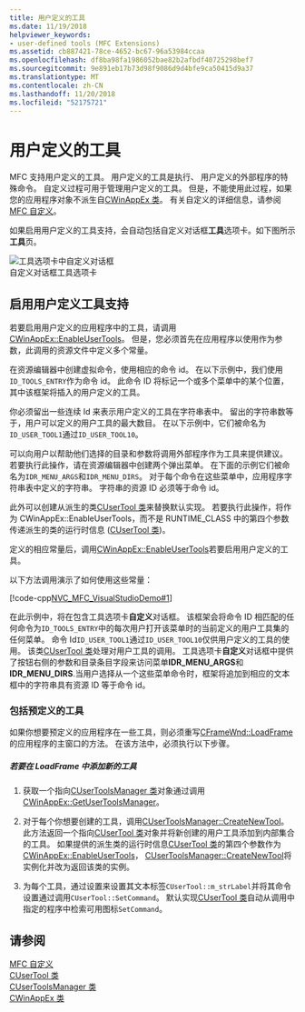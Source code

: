 ```yaml
---
title: 用户定义的工具
ms.date: 11/19/2018
helpviewer_keywords:
- user-defined tools (MFC Extensions)
ms.assetid: cb887421-78ce-4652-bc67-96a53984ccaa
ms.openlocfilehash: df8ba98fa1986052bae82b2afbdf40725298bef7
ms.sourcegitcommit: 9e891eb17b73d98f9086d9d4bfe9ca50415d9a37
ms.translationtype: MT
ms.contentlocale: zh-CN
ms.lasthandoff: 11/20/2018
ms.locfileid: "52175721"
---
```

# <a name="user-defined-tools"></a>用户定义的工具

MFC 支持用户定义的工具。 用户定义的工具是执行、 用户定义的外部程序的特殊命令。 自定义过程可用于管理用户定义的工具。 但是，不能使用此过程，如果您的应用程序对象不派生自[CWinAppEx 类](../mfc/reference/cwinappex-class.md)。 有关自定义的详细信息，请参阅[MFC 自定义](../mfc/customization-for-mfc.md)。

如果启用用户定义的工具支持，会自动包括自定义对话框**工具**选项卡。如下图所示**工具**页。

![工具选项卡中自定义对话框](../mfc/media/custdialogboxtoolstab.png "自定义对话框中的工具选项卡") <br/>
自定义对话框工具选项卡

## <a name="enabling-user-defined-tools-support"></a>启用用户定义工具支持

若要启用用户定义的应用程序中的工具，请调用[CWinAppEx::EnableUserTools](../mfc/reference/cwinappex-class.md#enableusertools)。 但是，您必须首先在应用程序以使用作为参数，此调用的资源文件中定义多个常量。

在资源编辑器中创建虚拟命令，使用相应的命令 id。 在以下示例中，我们使用`ID_TOOLS_ENTRY`作为命令 id。 此命令 ID 将标记一个或多个菜单中的某个位置，其中该框架将插入的用户定义的工具。

你必须留出一些连续 Id 来表示用户定义的工具在字符串表中。 留出的字符串数等于，用户可以定义的用户工具的最大数目。 在以下示例中，它们被命名为`ID_USER_TOOL1`通过`ID_USER_TOOL10`。

可以向用户以帮助他们选择的目录和参数将调用外部程序作为工具来提供建议。 若要执行此操作，请在资源编辑器中创建两个弹出菜单。 在下面的示例它们被命名为`IDR_MENU_ARGS`和`IDR_MENU_DIRS`。 对于每个命令在这些菜单中，应用程序字符串表中定义的字符串。 字符串的资源 ID 必须等于命令 id。

此外可以创建从派生的类[CUserTool 类](../mfc/reference/cusertool-class.md)来替换默认实现。 若要执行此操作，将作为 CWinAppEx::EnableUserTools，而不是 RUNTIME_CLASS 中的第四个参数传递派生的类的运行时信息 ([CUserTool 类](../mfc/reference/cusertool-class.md))。

定义的相应常量后，调用[CWinAppEx::EnableUserTools](../mfc/reference/cwinappex-class.md#enableusertools)若要启用用户定义的工具。

以下方法调用演示了如何使用这些常量：

[!code-cpp[NVC_MFC_VisualStudioDemo#1](../mfc/codesnippet/cpp/user-defined-tools_1.cpp)]

在此示例中，将在包含工具选项卡**自定义**对话框。 该框架会将命令 ID 相匹配的任何命令为`ID_TOOLS_ENTRY`中的每次用户打开该菜单时的当前定义的用户工具集的任何菜单。 命令 Id`ID_USER_TOOL1`通过`ID_USER_TOOL10`仅供用户定义的工具的使用。 该类[CUserTool 类](../mfc/reference/cusertool-class.md)处理对用户工具的调用。 工具选项卡**自定义**对话框中提供了按钮右侧的参数和目录条目字段来访问菜单**IDR_MENU_ARGS**和**IDR_MENU_DIRS**.当用户选择从一个这些菜单命令时，框架将追加到相应的文本框中的字符串具有资源 ID 等于命令 id。

### <a name="including-predefined-tools"></a>包括预定义的工具

如果你想要预定义的应用程序在一些工具，则必须重写[CFrameWnd::LoadFrame](../mfc/reference/cframewnd-class.md#loadframe)的应用程序的主窗口的方法。 在该方法中，必须执行以下步骤。

##### <a name="to-add-new-tools-in-loadframe"></a>若要在 LoadFrame 中添加新的工具

1. 获取一个指向[CUserToolsManager 类](../mfc/reference/cusertoolsmanager-class.md)对象通过调用[CWinAppEx::GetUserToolsManager](../mfc/reference/cwinappex-class.md#getusertoolsmanager)。

1. 对于每个你想要创建的工具，调用[CUserToolsManager::CreateNewTool](../mfc/reference/cusertoolsmanager-class.md#createnewtool)。 此方法返回一个指向[CUserTool 类](../mfc/reference/cusertool-class.md)对象并将新创建的用户工具添加到内部集合的工具。 如果提供的派生类的运行时信息[CUserTool 类](../mfc/reference/cusertool-class.md)的第四个参数作为[CWinAppEx::EnableUserTools](../mfc/reference/cwinappex-class.md#enableusertools)， [CUserToolsManager::CreateNewTool](../mfc/reference/cusertoolsmanager-class.md#createnewtool)将实例化并改为返回该类的实例。

1. 为每个工具，通过设置来设置其文本标签`CUserTool::m_strLabel`并将其命令设置通过调用`CUserTool::SetCommand`。 默认实现[CUserTool 类](../mfc/reference/cusertool-class.md)自动从调用中指定的程序中检索可用图标`SetCommand`。

## <a name="see-also"></a>请参阅

[MFC 自定义](../mfc/customization-for-mfc.md)<br/>
[CUserTool 类](../mfc/reference/cusertool-class.md)<br/>
[CUserToolsManager 类](../mfc/reference/cusertoolsmanager-class.md)<br/>
[CWinAppEx 类](../mfc/reference/cwinappex-class.md)
